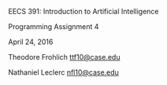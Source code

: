EECS 391: Introduction to Artificial Intelligence

Programming Assignment 4

April 24, 2016

Theodore Frohlich <ttf10@case.edu>

Nathaniel Leclerc <nfl10@case.edu>